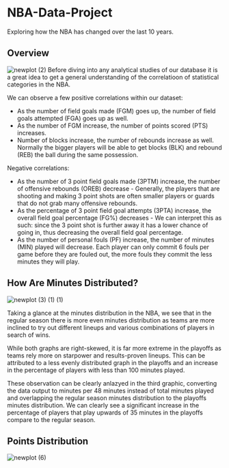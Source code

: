 # NBA-Data-Project
Exploring how the NBA has changed over the last 10 years.

## Overview
![newplot (2)](https://github.com/andychn10/NBA-Data-Project/assets/137304001/5f5f51a7-a1b9-40fd-bc44-befc5b7a5576)
Before diving into any analytical studies of our database it is a great idea to get a general understanding of the correlatioon of statistical categories in the NBA.

We can observe a few positive correlations within our dataset:
- As the number of field goals made (FGM) goes up, the number of field goals attempted (FGA) goes up as well.
- As the number of FGM increase, the number of points scored (PTS) increases.
- Number of blocks increase, the number of rebounds increase as well. Normally the bigger players will be able to get blocks (BLK) and rebound (REB) the ball during the same possession.

Negative correlations:
- As the number of 3 point field goals made (3PTM) increase, the number of offensive rebounds (OREB) decrease - Generally, the players that are shooting and making 3 point shots are often smaller players or guards that do not grab many offensive rebounds.
- As the percentage of 3 point field goal attempts (3PTA) increase, the overall field goal percentage (FG%) decreases - We can interpret this as such: since the 3 point shot is further away it has a lower chance of going in, thus decreasing the overall field goal percentage.
- As the number of personal fouls (PF) increase, the number of minutes (MIN) played will decrease. Each player can only commit 6 fouls per game before they are fouled out, the more fouls they commit the less minutes they will play.

## How Are Minutes Distributed?
![newplot (3) (1) (1)](https://github.com/andychn10/NBA-Data-Project/assets/137304001/d0d5c85d-6f93-4b28-a3fe-efcabd6db64b)


Taking a glance at the minutes distribution in the NBA, we see that in the regular season there is more even minutes distribution as teams are more inclined to try out different lineups and various combinations of players in search of wins. 

While both graphs are right-skewed, it is far more extreme in the playoffs as teams rely more on starpower and results-proven lineups. This can be attributed to a less evenly distributed graph in the playoffs and an increase in the percentage of players with less than 100 minutes played.

These observation can be clearly anlazyed in the third graphic, converting the data output to minutes per 48 minutes instead of total minutes played and overlapping the regular season minutes distribution to the playoffs minutes distribution. We can clearly see a significant increase in the percentage of players that play upwards of 35 minutes in the playoffs compare to the regular season.

## Points Distribution
![newplot (6)](https://github.com/andychn10/NBA-Data-Project/assets/137304001/89cdf040-87a6-4bb0-b09b-047cff6d1a2a)
